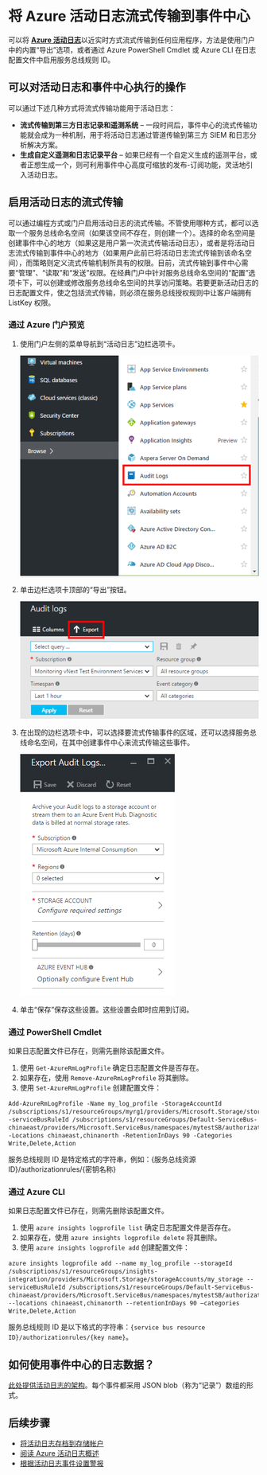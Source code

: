 <properties
	pageTitle="将 Azure 活动日志流式传输到事件中心 | Azure"
	description="了解如何将 Azure 活动日志流式传输到事件中心。"
	authors="johnkemnetz"
	manager="rboucher"
	editor=""
	services="monitoring-and-diagnostics"
	documentationCenter="monitoring-and-diagnostics"/>

<tags
	ms.service="monitoring-and-diagnostics"
	ms.workload="na"
	ms.tgt_pltfrm="na"
	ms.devlang="na"
	ms.topic="article"
	ms.date="10/03/2016"
	wacn.date="10/17/2016"
	ms.author="johnkem"/>  


# 将 Azure 活动日志流式传输到事件中心
可以将 [**Azure 活动日志**](/documentation/articles/monitoring-overview-activity-logs/)以近实时方式流式传输到任何应用程序，方法是使用门户中的内置“导出”选项，或者通过 Azure PowerShell Cmdlet 或 Azure CLI 在日志配置文件中启用服务总线规则 ID。

## 可以对活动日志和事件中心执行的操作
可以通过下述几种方式将流式传输功能用于活动日志：

- **流式传输到第三方日志记录和遥测系统** – 一段时间后，事件中心的流式传输功能就会成为一种机制，用于将活动日志通过管道传输到第三方 SIEM 和日志分析解决方案。
- **生成自定义遥测和日志记录平台** – 如果已经有一个自定义生成的遥测平台，或者正想生成一个，则可利用事件中心高度可缩放的发布-订阅功能，灵活地引入活动日志。

## 启用活动日志的流式传输
可以通过编程方式或门户启用活动日志的流式传输。不管使用哪种方式，都可以选取一个服务总线命名空间（如果该空间不存在，则创建一个）。选择的命名空间是创建事件中心的地方（如果这是用户第一次流式传输活动日志），或者是将活动日志流式传输到事件中心的地方（如果用户此前已将活动日志流式传输到该命名空间），而策略则定义流式传输机制所具有的权限。目前，流式传输到事件中心需要“管理”、“读取”和“发送”权限。在经典门户中针对服务总线命名空间的“配置”选项卡下，可以创建或修改服务总线命名空间的共享访问策略。若要更新活动日志的日志配置文件，使之包括流式传输，则必须在服务总线授权规则中让客户端拥有 ListKey 权限。

### 通过 Azure 门户预览 
1. 使用门户左侧的菜单导航到“活动日志”边栏选项卡。

    ![在门户中导航到“活动日志”](./media/monitoring-overview-activity-logs/activity-logs-portal-navigate.png)  

2. 单击边栏选项卡顶部的“导出”按钮。

    ![门户中的“导出”按钮](./media/monitoring-overview-activity-logs/activity-logs-portal-export.png)  

3. 在出现的边栏选项卡中，可以选择要流式传输事件的区域，还可以选择服务总线命名空间，在其中创建事件中心来流式传输这些事件。

    ![“导出活动日志”边栏选项卡](./media/monitoring-overview-activity-logs/activity-logs-portal-export-blade.png)  

4. 单击“保存”保存这些设置。这些设置会即时应用到订阅。


### 通过 PowerShell Cmdlet
如果日志配置文件已存在，则需先删除该配置文件。

1. 使用 `Get-AzureRmLogProfile` 确定日志配置文件是否存在。
2. 如果存在，使用 `Remove-AzureRmLogProfile` 将其删除。
3. 使用 `Set-AzureRmLogProfile` 创建配置文件：

```
Add-AzureRmLogProfile -Name my_log_profile -StorageAccountId /subscriptions/s1/resourceGroups/myrg1/providers/Microsoft.Storage/storageAccounts/my_storage -serviceBusRuleId /subscriptions/s1/resourceGroups/Default-ServiceBus-chinaeast/providers/Microsoft.ServiceBus/namespaces/mytestSB/authorizationrules/RootManageSharedAccessKey -Locations chinaeast,chinanorth -RetentionInDays 90 -Categories Write,Delete,Action
```

服务总线规则 ID 是特定格式的字符串，例如：{服务总线资源 ID}/authorizationrules/{密钥名称}

### 通过 Azure CLI
如果日志配置文件已存在，则需先删除该配置文件。

1. 使用 `azure insights logprofile list` 确定日志配置文件是否存在。
2. 如果存在，使用 `azure insights logprofile delete` 将其删除。
3. 使用 `azure insights logprofile add` 创建配置文件：

```
azure insights logprofile add --name my_log_profile --storageId /subscriptions/s1/resourceGroups/insights-integration/providers/Microsoft.Storage/storageAccounts/my_storage --serviceBusRuleId /subscriptions/s1/resourceGroups/Default-ServiceBus-chinaeast/providers/Microsoft.ServiceBus/namespaces/mytestSB/authorizationrules/RootManageSharedAccessKey --locations chinaeast,chinanorth --retentionInDays 90 –categories Write,Delete,Action
```

服务总线规则 ID 是以下格式的字符串：`{service bus resource ID}/authorizationrules/{key name}`。
 
## 如何使用事件中心的日志数据？
[此处提供活动日志的架构](/documentation/articles/monitoring-overview-activity-logs/)。每个事件都采用 JSON blob（称为“记录”）数组的形式。

## 后续步骤
- [将活动日志存档到存储帐户](/documentation/articles/monitoring-archive-activity-log/)
- [阅读 Azure 活动日志概述](/documentation/articles/monitoring-overview-activity-logs/)
- [根据活动日志事件设置警报](/documentation/articles/insights-auditlog-to-webhook-email/)

<!---HONumber=Mooncake_1010_2016-->